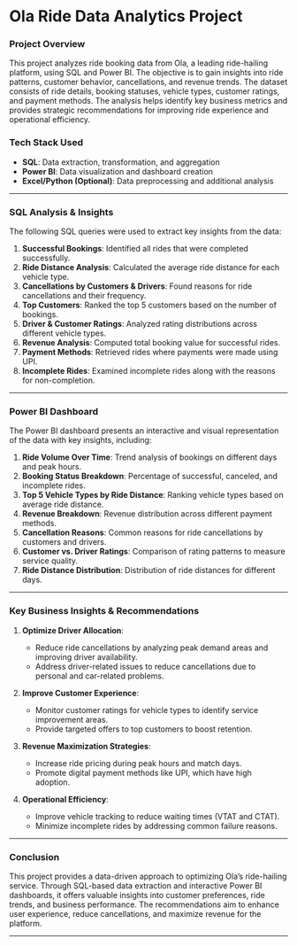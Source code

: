 # **Ola Ride Data Analytics Project**  

### **Project Overview**  
This project analyzes ride booking data from Ola, a leading ride-hailing platform, using SQL and Power BI. The objective is to gain insights into ride patterns, customer behavior, cancellations, and revenue trends. The dataset consists of ride details, booking statuses, vehicle types, customer ratings, and payment methods. The analysis helps identify key business metrics and provides strategic recommendations for improving ride experience and operational efficiency.  

### **Tech Stack Used**  
- **SQL**: Data extraction, transformation, and aggregation  
- **Power BI**: Data visualization and dashboard creation  
- **Excel/Python (Optional)**: Data preprocessing and additional analysis  

---

### **SQL Analysis & Insights**  
The following SQL queries were used to extract key insights from the data:  

1. **Successful Bookings**: Identified all rides that were completed successfully.  
2. **Ride Distance Analysis**: Calculated the average ride distance for each vehicle type.  
3. **Cancellations by Customers & Drivers**: Found reasons for ride cancellations and their frequency.  
4. **Top Customers**: Ranked the top 5 customers based on the number of bookings.  
5. **Driver & Customer Ratings**: Analyzed rating distributions across different vehicle types.  
6. **Revenue Analysis**: Computed total booking value for successful rides.  
7. **Payment Methods**: Retrieved rides where payments were made using UPI.  
8. **Incomplete Rides**: Examined incomplete rides along with the reasons for non-completion.  

---

### **Power BI Dashboard**  
The Power BI dashboard presents an interactive and visual representation of the data with key insights, including:  

1. **Ride Volume Over Time**: Trend analysis of bookings on different days and peak hours.  
2. **Booking Status Breakdown**: Percentage of successful, canceled, and incomplete rides.  
3. **Top 5 Vehicle Types by Ride Distance**: Ranking vehicle types based on average ride distance.  
4. **Revenue Breakdown**: Revenue distribution across different payment methods.  
5. **Cancellation Reasons**: Common reasons for ride cancellations by customers and drivers.  
6. **Customer vs. Driver Ratings**: Comparison of rating patterns to measure service quality.  
7. **Ride Distance Distribution**: Distribution of ride distances for different days.  

---

### **Key Business Insights & Recommendations**  

1. **Optimize Driver Allocation**:  
   - Reduce ride cancellations by analyzing peak demand areas and improving driver availability.  
   - Address driver-related issues to reduce cancellations due to personal and car-related problems.  

2. **Improve Customer Experience**:  
   - Monitor customer ratings for vehicle types to identify service improvement areas.  
   - Provide targeted offers to top customers to boost retention.  

3. **Revenue Maximization Strategies**:  
   - Increase ride pricing during peak hours and match days.  
   - Promote digital payment methods like UPI, which have high adoption.  

4. **Operational Efficiency**:  
   - Improve vehicle tracking to reduce waiting times (VTAT and CTAT).  
   - Minimize incomplete rides by addressing common failure reasons.  

---
### **Conclusion**  
This project provides a data-driven approach to optimizing Ola’s ride-hailing service. Through SQL-based data extraction and interactive Power BI dashboards, it offers valuable insights into customer preferences, ride trends, and business performance. The recommendations aim to enhance user experience, reduce cancellations, and maximize revenue for the platform.  

---
